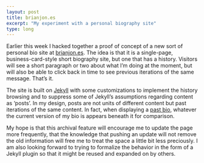 ```yaml
---
layout: post
title: brianjon.es
excerpt: "My experiment with a personal biography site"
type: long
---
```


Earlier this week I hacked together a proof of concept of a new sort of personal bio site at [brianjon.es](http://brianjon.es). The idea is that it is a single-page, business-card-style short biography site, but one that has a history. Visitors will see a short paragraph or two about what I’m doing at the moment, but will also be able to click back in time to see previous iterations of the same message. That’s it.

The site is built on [Jekyll](http://jekyllrb.com) with some customizations to implement the history browsing and to suppress some of Jekyll’s assumptions regarding content as ‘posts’. In my design, posts are not units of different content but past iterations of the same content. In fact, when displaying a [past bio](http://brianjon.es/2015/03/24/bio.html), whatever the current version of my bio is appears beneath it for comparison.

My hope is that this archival feature will encourage me to update the page more frequently, that the knowledge that pushing an update will not remove the old information will free me to treat the space a little bit less preciously. I am also looking forward to trying to formalize the behavior in the form of a Jekyll plugin so that it might be reused and expanded on by others.